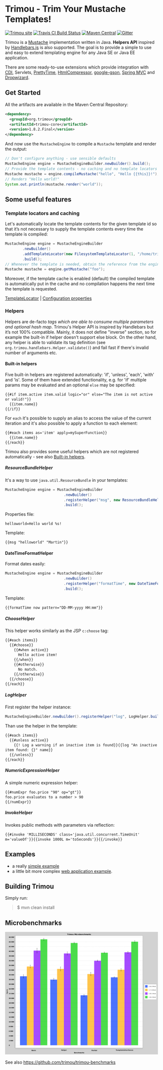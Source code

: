 # Trimou - Trim Your Mustache Templates!

[![Trimou site](https://img.shields.io/badge/www-trimou.org-orange.svg)](http://trimou.org/)
[![Travis CI Build Status](https://travis-ci.org/trimou/trimou.png)](https://travis-ci.org/trimou/trimou)
[![Maven Central](http://img.shields.io/maven-central/v/org.trimou/trimou-core.svg)](http://search.maven.org/#search|ga|1|trimou-core)
[![Gitter](https://badges.gitter.im/Join%20Chat.svg)](https://gitter.im/trimou/trimou)


Trimou is a [Mustache](https://github.com/mustache) implementation written in Java. **Helpers API** inspired by [Handlebars.js](http://handlebarsjs.com/) is also supported. The goal is to provide a simple to use and easy to extend templating engine for any Java SE or Java EE application.

There are some ready-to-use extensions which provide integration with [CDI](http://www.cdi-spec.org/), Servlets, [PrettyTime](http://ocpsoft.org/prettytime/),  [HtmlCompressor](http://code.google.com/p/htmlcompressor/), [google-gson](http://code.google.com/p/google-gson/), [Spring MVC](http://docs.spring.io/spring/docs/current/spring-framework-reference/html/mvc.html) and [Dropwizard](https://dropwizard.github.io/dropwizard/).

## Get Started

All the artifacts are available in the Maven Central Repository:

```xml
<dependency>
  <groupId>org.trimou</groupId>
  <artifactId>trimou-core</artifactId>
  <version>1.8.2.Final</version>
</dependency>
```
And now use the `MustacheEngine` to compile a `Mustache` template and render the output:

```java
// Don't configure anything - use sensible defaults
MustacheEngine engine = MustacheEngineBuilder.newBuilder().build();
// Provide the template contents - no caching and no template locators used
Mustache mustache = engine.compileMustache("hello", "Hello {{this}}!");
// Renders "Hello world!"
System.out.println(mustache.render("world"));
```

## Some useful features

### Template locators and caching

Let's automatically locate the template contents for the given template id so that it’s not necessary to supply the template contents every time the template is compiled:

```java
MustacheEngine engine = MustacheEngineBuilder
        .newBuilder()
        .addTemplateLocator(new FilesystemTemplateLocator(1, "/home/trimou/templates", "html"))
        .build();
// Whenever the template is needed, obtain the reference from the engine
Mustache mustache = engine.getMustache("foo");
```

Moreover, if the template cache is enabled (default) the compiled template is automatically put in the cache and no compilation happens the next time the template is requested.

[TemplateLocator](http://trimou.org/doc/latest.html#template_locator) | [Configuration properties](http://trimou.org/doc/latest.html#configuration)

### Helpers

Helpers are de-facto *tags which are able to consume multiple parameters and optional hash map*. Trimou's Helper API is inspired by Handlebars but it’s not 100% compatible. Mainly, it does not define "inverse" section, so for example the built-in if helper doesn’t support else block. On the other hand, any helper is able to validate its tag definition (see `org.trimou.handlebars.Helper.validate()`) and fail fast if there's invalid number of arguments etc.

#### Built-in helpers

Five built-in helpers are registered automatically: 'if', 'unless', 'each', 'with' and 'is'. Some of them have extended functionality, e.g. for 'if' multiple params may be evaluated and an optional `else` may be specified:
```
{{#if item.active item.valid logic="or" else="The item is not active or valid!"}}
  {{item.name}}
{{/if}}
```
For `each` it's possible to supply an alias to access the value of the current iteration and it's also possible to apply a function to each element:
```
{{#each items as='item' apply=mySuperFunction}}
  {{item.name}}
{{/each}}
```

Trimou also provides some useful helpers which are not registered automatically - see also [Built-in helpers](http://trimou.org/doc/latest.html#helpers).

##### ResourceBundleHelper

It's a way to use `java.util.ResourceBundle` in your templates:
```java
MustacheEngine engine = MustacheEngineBuilder
                           .newBuilder()
                           .registerHelper("msg", new ResourceBundleHelper("messages"))
                           .build();
```
Properties file:
```
helloworld=Hello world %s!
```
Template:
```
{{msg "helloworld" "Martin"}}
```

#### DateTimeFormatHelper

Format dates easily:
```java
MustacheEngine engine = MustacheEngineBuilder
                           .newBuilder()
                           .registerHelper("formatTime", new DateTimeFormatHelper())
                           .build();
```
Template:
```
{{formatTime now pattern="DD-MM-yyyy HH:mm"}}
```

##### ChooseHelper

This helper works similarly as the JSP `c:choose` tag:
```
{{#each items}}
  {{#choose}}
    {{#when active}}
      Hello active item!
    {{/when}}
    {{#otherwise}}
      No match.
    {{/otherwise}}
  {{/choose}}
{{/each}}
```

##### LogHelper

First register the helper instance:
```java
MustacheEngineBuilder.newBuilder().registerHelper("log", LogHelper.builder().setDefaultLevel(Level.WARN).build()).build();
```
Than use the helper in the template:
```
{{#each items}}
  {{#unless active}}
    {{! Log a warning if an inactive item is found}}{{log "An inactive item found: {}" name}}
  {{/unless}}
{{/each}}
```

##### NumericExpressionHelper

A simple numeric expression helper:

```
{{#numExpr foo.price "90" op="gt"}}
foo.price evaluates to a number > 90
{{/numExpr}}
```

##### InvokeHelper

Invokes public methods with parameters via reflection:

```
{{#invoke 'MILLISECONDS' class='java.util.concurrent.TimeUnit' m='valueOf'}}{{invoke 1000L m='toSeconds'}}{{/invoke}}
```

## Examples

* a really [simple example](https://github.com/trimou/trimou/tree/master/examples/simple)
* a little bit more complex [web application example](https://github.com/trimou/trimou/tree/master/examples/ping).

## Building Trimou

Simply run:

> $ mvn clean install

## Microbenchmarks

![Example results](https://github.com/trimou/trimou-benchmarks/blob/master/trimou-microbenchmarks.png)

See also https://github.com/trimou/trimou-benchmarks
